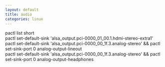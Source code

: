 ```yaml
---
layout: default
title: audio
categories: linux
---
```

pactl list short  
pactl set-default-sink 'alsa_output.pci-0000_01_00.1.hdmi-stereo-extra1'  
pactl set-default-sink 'alsa_output.pci-0000_00_1f.3.analog-stereo' && pactl set-sink-port 0 analog-output-lineout  
pactl set-default-sink 'alsa_output.pci-0000_00_1f.3.analog-stereo' && pactl set-sink-port 0 analog-output-headphones  

